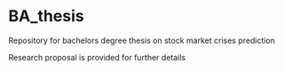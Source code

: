 # BA_thesis
Repository for bachelors degree thesis on stock market crises prediction

Research proposal is provided for further details
